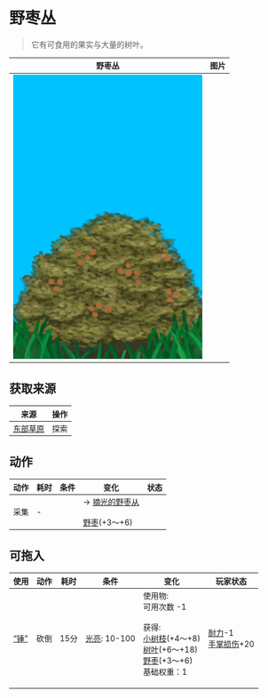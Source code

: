 # 野枣丛  
> 它有可食用的果实与大量的树叶。  
  
  野枣丛  |   图片   
 ----  |  ----:   
   |  ![](Sprite/WildJujube.png)   
  
## 获取来源  
来源  |  操作  
----  |  ----  
[东部草原](GrasslandsE.md)  |  探索  
## 动作  
动作  |  耗时  |  条件  |  变化  |  状态  
----  |  ----  |  ----  |  ----  |  ----  
采集<br>  |  -  |    |  → [摘光的野枣从](WildJujubeCleared.md)<br><br>[野枣](JujubeFruits.md)(+3～+6)<br>  |    
## 可拖入  
使用  |  动作  |  耗时  |  条件  |  变化  |  玩家状态  
----  |  ----  |  ----  |  ----  |  ----  |  ----  
[“锤”](tag_Axe.md)  |  砍倒  |  15分  |  [光亮](Light.md): 10-100  |  使用物:<br>可用次数  -1<br><br>获得:<br>[小树枝](Sticks.md)(+4～+8)<br>[树叶](LeavesFresh.md)(+6～+18)<br>[野枣](JujubeFruits.md)(+3～+6)<br>基础权重：1<br><br>  |  [耐力](Stamina.md)-1<br>[手掌损伤](HandDamage.md)+20  

